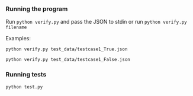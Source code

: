 ### Running the program
Run `python verify.py` and pass the JSON to stdin or run `python verify.py filename`

Examples:

`python verify.py test_data/testcase1_True.json`

`python verify.py test_data/testcase1_False.json`

### Running tests
`python test.py`